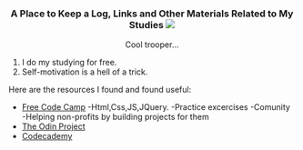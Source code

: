 <h3 align="center"> 
A Place to Keep a Log, Links and Other Materials Related to My Studies
<img src="http://octodex.github.com/images/stormtroopocat.jpg" alt-text="stormtroopet github logo ocopus">
</h3>
<p align="center">Cool trooper...</p>

1) I do my studying for free.
2) Self-motivation is a hell of a trick.

Here are the resources I found and found useful:

- [Free Code Camp](https://www.freecodecamp.org)
  -Html,Css,JS,JQuery.
  -Practice excercises
  -Comunity
  -Helping non-profits by building projects for them
- [The Odin Project](https://www.theodinproject.com) 
- [Codecademy](https://www.codecademy.com)
